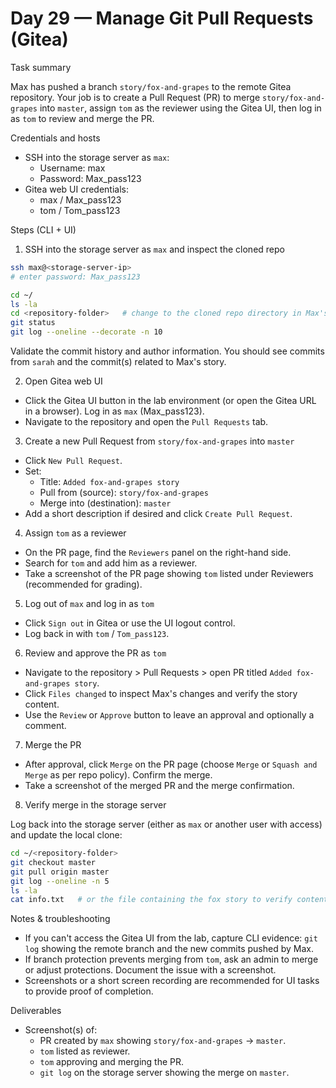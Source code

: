 # Day 29 — Manage Git Pull Requests (Gitea)

Task summary

Max has pushed a branch `story/fox-and-grapes` to the remote Gitea repository. Your job is to create a Pull Request (PR) to merge `story/fox-and-grapes` into `master`, assign `tom` as the reviewer using the Gitea UI, then log in as `tom` to review and merge the PR.

Credentials and hosts

- SSH into the storage server as `max`:
  - Username: max
  - Password: Max_pass123
- Gitea web UI credentials:
  - max / Max_pass123
  - tom / Tom_pass123

Steps (CLI + UI)

1. SSH into the storage server as `max` and inspect the cloned repo

```bash
ssh max@<storage-server-ip>
# enter password: Max_pass123

cd ~/
ls -la
cd <repository-folder>   # change to the cloned repo directory in Max's home
git status
git log --oneline --decorate -n 10
```

Validate the commit history and author information. You should see commits from `sarah` and the commit(s) related to Max's story.

2. Open Gitea web UI

- Click the Gitea UI button in the lab environment (or open the Gitea URL in a browser). Log in as `max` (Max_pass123).
- Navigate to the repository and open the `Pull Requests` tab.

3. Create a new Pull Request from `story/fox-and-grapes` into `master`

- Click `New Pull Request`.
- Set:
  - Title: `Added fox-and-grapes story`
  - Pull from (source): `story/fox-and-grapes`
  - Merge into (destination): `master`
- Add a short description if desired and click `Create Pull Request`.

4. Assign `tom` as a reviewer

- On the PR page, find the `Reviewers` panel on the right-hand side.
- Search for `tom` and add him as a reviewer.
- Take a screenshot of the PR page showing `tom` listed under Reviewers (recommended for grading).

5. Log out of `max` and log in as `tom`

- Click `Sign out` in Gitea or use the UI logout control.
- Log back in with `tom` / `Tom_pass123`.

6. Review and approve the PR as `tom`

- Navigate to the repository > Pull Requests > open PR titled `Added fox-and-grapes story`.
- Click `Files changed` to inspect Max's changes and verify the story content.
- Use the `Review` or `Approve` button to leave an approval and optionally a comment.

7. Merge the PR

- After approval, click `Merge` on the PR page (choose `Merge` or `Squash and Merge` as per repo policy). Confirm the merge.
- Take a screenshot of the merged PR and the merge confirmation.

8. Verify merge in the storage server

Log back into the storage server (either as `max` or another user with access) and update the local clone:

```bash
cd ~/<repository-folder>
git checkout master
git pull origin master
git log --oneline -n 5
ls -la
cat info.txt   # or the file containing the fox story to verify content
```

Notes & troubleshooting

- If you can't access the Gitea UI from the lab, capture CLI evidence: `git log` showing the remote branch and the new commits pushed by Max.
- If branch protection prevents merging from `tom`, ask an admin to merge or adjust protections. Document the issue with a screenshot.
- Screenshots or a short screen recording are recommended for UI tasks to provide proof of completion.

Deliverables

- Screenshot(s) of:
  - PR created by `max` showing `story/fox-and-grapes` -> `master`.
  - `tom` listed as reviewer.
  - `tom` approving and merging the PR.
  - `git log` on the storage server showing the merge on `master`.
